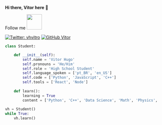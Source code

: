 **Hi there,  Vitor here** 👋

Follow me <img src="https://1.bp.blogspot.com/-kUzSJn7zczc/XS8tzmON6iI/AAAAAABG4u4/IPJ0DgpjcCsJq1xnrmuNwTWNGv60clRWgCLcBGAs/s1600/AW3945860_02.gif" width="50">


[![Twitter: vhvitro](https://img.shields.io/twitter/follow/vhvitro?style=social)](https://twitter.com/vhvitro) [![GitHub Vitor](https://img.shields.io/github/followers/vhvitro?label=follow&style=social)](https://github.com/vhvitro)



```python
class Student:

    def __init__(self):
        self.name = 'Vitor Hugo'
        self.pronouns = 'He/Him'
        self.role = 'High School Student'
        self.language_spoken = ['pt_BR', 'en_US']
        self.code = ['Python', 'JavaScript', 'C++']
        self.tools = ['React', 'Node']
        
    def learn():
        learning = True
        content = ['Python', 'C++', 'Data Science', 'Math', 'Physics', 'Chemistry', 'Machine Learning']
          
vh = Student()
while True:
    vh.learn()
```
